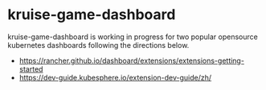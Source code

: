# kruise-game-dashboard
kruise-game-dashboard is working in progress for two popular opensource kubernetes dashboards following the directions below.
* https://rancher.github.io/dashboard/extensions/extensions-getting-started
* https://dev-guide.kubesphere.io/extension-dev-guide/zh/
